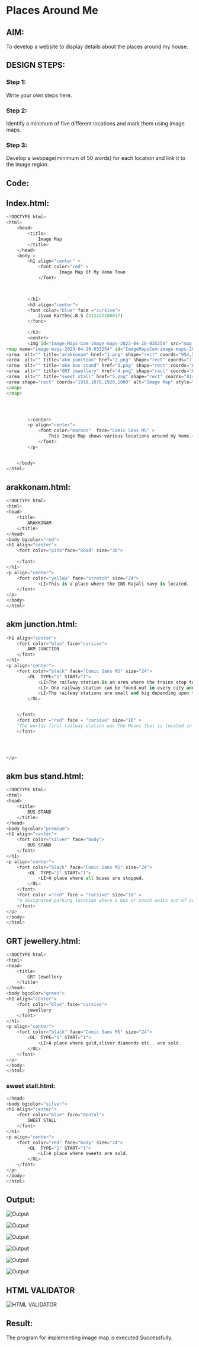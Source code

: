 # Places Around Me
## AIM:
To develop a website to display details about the places around my house.

## DESIGN STEPS:

### Step 1:
Write your own steps here.
### Step 2:
Identify a minimum of five different locations and mark them using image maps.
### Step 3:
Develop a webpage(minimum of 50 words) for each location and link it to the image region.
## Code:

## Index.html:

```python
<!DOCTYPE html>
<html>
    <head>
        <title>
            Image Map
        </title>
    </head>
    <body >
        <h1 align="center" >
            <font color="red" >
                    Image Map Of My Home Town
            </font>


            
        </h1>
        <h3 align="center">
        <font color="blue" face ="cursive">
            Jivan Karthec.B.S (212222100017)
        </font>
            
        </h3>
        <center>
        <img id="Image-Maps-Com-image-maps-2023-04-26-035254" src="map.png" border="0" width="1920" height="1080" orgWidth="1920" orgHeight="1080" usemap="#image-maps-2023-04-26-035254" alt="" />
<map name="image-maps-2023-04-26-035254" id="ImageMapsCom-image-maps-2023-04-26-035254">
<area  alt="" title="arakkonam" href="1.png" shape="rect" coords="954,576,1004,626" style="outline:none;" target="_self"     />
<area  alt="" title="akm junction" href="2.png" shape="rect" coords="778,666,828,716" style="outline:none;" target="_self"     />
<area  alt="" title="akm bus stand" href="3.png" shape="rect" coords="650,533,700,583" style="outline:none;" target="_self"     />
<area  alt="" title="GRT jewellery" href="4.png" shape="rect" coords="658,408,708,458" style="outline:none;" target="_self"     />
<area  alt="" title="sweet stall" href="5.png" shape="rect" coords="814,541,864,591" style="outline:none;" target="_self"     />
<area shape="rect" coords="1918,1078,1920,1080" alt="Image Map" style="outline:none;" title="Image Map" href="https://www.image-maps.com/" />
</map>
</map>




        </center>
        <p align="center">
            <font color="maroon"  face="Comic Sans MS" >
                This Image Map shows various locations around my home.<br>
            </font>
        </p>


    </body>
</html>
```
## arakkonam.html:
```python
<!DOCTYPE html>
<html>
<head>
    <title>
        ARAKKONAM
    </title>
</head>
<body bgcolor="red">
<h1 align="center">
    <font color="pink"face="Road" size="30">
        
    </font>
</h1>
<p align="center">
    <font color="yellow" face="stretch" size="24">
            <LI>This is a place where the INS Rajali navy is located.
    </font>
</p>
</body>
</html>


```
## akm junction.html:
```python
<h1 align="center">
    <font color="blue" face="cursive">
        AKM JUNCTION
    </font>
</h1>
<p align="center">
    <font color="black" face="Comic Sans MS" size="24">
        <OL  TYPE="1" START="1">
            <LI>The railway station is an area where the trains stop to leave and board passengers and goods.<br></LI>     
            <LI> One railway station can be found out in every city and village.<br></LI>
            <LI>The railway stations are small and big depending upon the location.<br></LI>
        </OL>


    </font>
    <font color ="red" face = "cursive" size="16" > 
    "The worlds first railway station was The Mount that is located in Swansea, Wales on the Oystermouth railway."
    </font>




</p>
```
## akm bus stand.html:
```python
<!DOCTYPE html>
<html>
<head>
    <title>
        BUS STAND
    </title>
</head>
<body bgcolor="premium">
<h1 align="center">
    <font color="silver" face="body">
        BUS STAND
    </font>
</h1>
<p align="center">
    <font color="black" face="Comic Sans MS" size="24">
        <OL  TYPE="1" START="1">
            <LI>A place where all buses are stopped.
        </OL>
    </font>
    <font color ="red" face = "cursive" size="16" > 
    "A designated parking location where a bus or coach waits out of service between scheduled public transport services. "
    </font>
</p>
</body>
</html>
```
## GRT jewellery.html:
```python
<!DOCTYPE html>
<html>
<head>
    <title>
        GRT Jewellery
    </title>
</head>
<body bgcolor="green">
<h1 align="center">
    <font color="blue" face="cursive">
        jewellery
    </font>
</h1>
<p align="center">
    <font color="black" face="Comic Sans MS" size="24">
        <OL  TYPE="1" START="1">
            <LI>A place where gold,sliver diamonds etc.. are sold.
        </OL>
    </font>
</p>
</body>
</html>
```
### sweet stall.html:
```python
</head>
<body bgcolor="silver">
<h1 align="center">
    <font color="blue" face="Dental">
        SWEET STALL
    </font>
</h1>
<p align="center">
    <font color="red" face="body" size="24">
        <OL  TYPE="1" START="1">
            <LI>A place where sweets are sold.
        </OL>
    </font>
</p>
</body>
</html>
```
## Output:
 ![Output](./out1.png)

![Output](./out2.png)

![Output](./out3.png)

![Output](./out4.png)

![Output](./out5.png)

![Output](./out6.png)

## HTML VALIDATOR
![HTML VALIDATOR](./valid.png)
## Result:
The program for implementing image map is executed Successfully.
